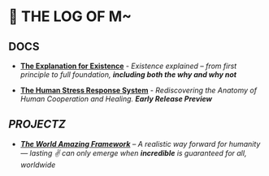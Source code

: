 # 💩 THE LOG OF M~

## DOCS
- [**The Explanation for Existence**](docs/existence.md) - *Existence explained – from first principle to full foundation, **including both the why and why not***

- [**The Human Stress Response System**](docs/stress.md) - *Rediscovering the <i>Anatomy of Human Cooperation and Healing. **Early Release Preview***

## PROJECTZ
- [**The World Amazing Framework**](https://worldamazing.org/) – *A realistic way forward for humanity — lasting ✌️ can only emerge when **incredible** is guaranteed for all, worldwide*

